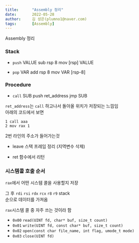 ```yaml
---
title:      "Assembly 정리"
date:       2022-05-28
author:     김 성은(plumno1@naver.com)
tags:       [Assembly]
---
```


Assembly 정리

### Stack

* `push` VALUE
sub rsp 8
mov [rsp] VALUE

* `pop` VAR
add rsp 8
mov VAR [rsp-8]


### Procedure

* `call` SUB
push ret_address
jmp SUB

`ret_address`는 `call` 하고나서 돌아올 위치가 저장되는 느낌임   
아래의 코드에서 보면  

```
1 call aaa
2 mov rax 1
```

2번 라인의 주소가 들어가는것

* leave
스택 프레임 정리 (지역변수 삭제)  


* ret
함수에서 리턴

### 시스템콜 호출 순서
`rax`에서 어떤 시스템 콜을 사용할지 저장    
   
그 후 `rdi` `rsi` `rdx` `rcx` `r8` `r9` stack   
순으로 데이터를 가져옴   
  
`rax`시스템 콜 중 자주 쓰는 것이라 함
* `0x00` `read(UINT fd, char* buf, size_t count)`
* `0x01` `write(UINT fd, const char* buf, size_t count)`
* `0x02` `open(const char file_name, int flag, umode_t mode)`
* `0x03` `close(UINT fd)`
